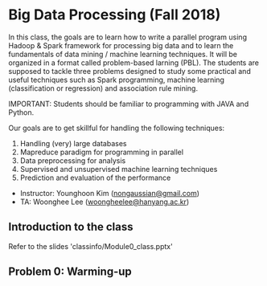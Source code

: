 # Big Data Processing (Fall 2018)

In this class, the goals are to learn how to write a parallel program using Hadoop & Spark framework for processing big data and to learn the fundamentals of data mining / machine learning techniques. It will be organized in a format called problem-based larning (PBL). The students are supposed to tackle three problems designed to study some practical and useful techniques such as Spark programming, machine learning (classification or regression) and association rule mining.

IMPORTANT: Students should be familiar to programming with JAVA and Python.

Our goals are to get skillful for handling the following techniques:
1) Handling (very) large databases
2) Mapreduce paradigm for programming in parallel
3) Data preprocessing for analysis
4) Supervised and unsupervised machine learning techniques
5) Prediction and evaluation of the performance

* Instructor: Younghoon Kim (nongaussian@gmail.com)
* TA: Woonghee Lee (woongheelee@hanyang.ac.kr)

## Introduction to the class

Refer to the slides 'classinfo/Module0_class.pptx'

## Problem 0: Warming-up

